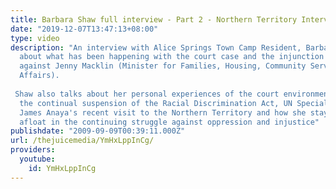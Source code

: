 ```yaml
---
title: Barbara Shaw full interview - Part 2 - Northern Territory Intervention
date: "2019-12-07T13:47:13+08:00"
type: video
description: "An interview with Alice Springs Town Camp Resident, Barbara Shaw, speaking
  about what has been happening with the court case and the injunction brought up
  against Jenny Macklin (Minister for Families, Housing, Community Services and Indigenous
  Affairs).  Shaw also talks about her personal experiences of the court environment,
  the continual suspension of the Racial Discrimination Act, UN Special Rapporteur
  James Anaya's recent visit to the Northern Territory and how she stays strong and
  afloat in the continuing struggle against oppression and injustice"
publishdate: "2009-09-09T00:39:11.000Z"
url: /thejuicemedia/YmHxLppInCg/
providers:
  youtube:
    id: YmHxLppInCg
---
```

